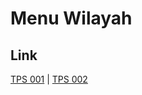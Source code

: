 # Menu Wilayah

## Link

[TPS 001](https://github.com/gigit-pemilu/pemilu-2024-82-maluku-utara/tree/main/pilpres/hitung-suara/sub/82-maluku-utara/sub/03-halmahera-utara/sub/15-galela-utara/sub/2007-jere/sub/001-tps)
 | 
[TPS 002](https://github.com/gigit-pemilu/pemilu-2024-82-maluku-utara/tree/main/pilpres/hitung-suara/sub/82-maluku-utara/sub/03-halmahera-utara/sub/15-galela-utara/sub/2007-jere/sub/002-tps)

